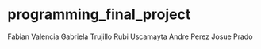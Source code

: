 # programming_final_project
Fabian Valencia
Gabriela Trujillo
Rubi Uscamayta
Andre Perez
Josue Prado